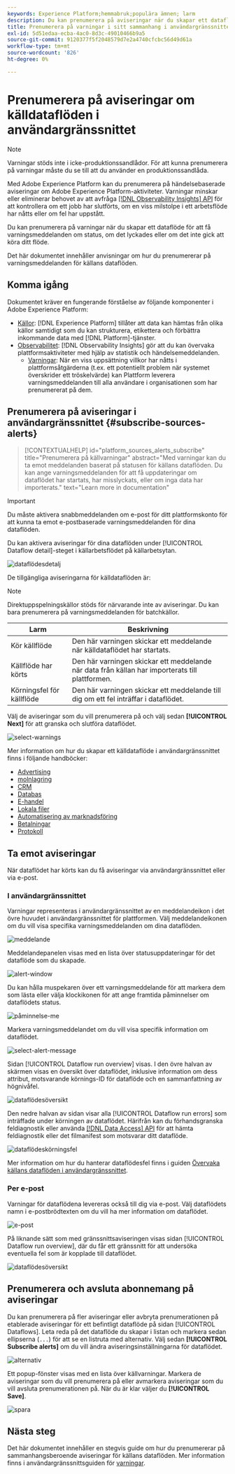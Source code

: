 ```yaml
---
keywords: Experience Platform;hemmabruk;populära ämnen; larm
description: Du kan prenumerera på aviseringar när du skapar ett dataflöde för att få varningsmeddelanden om status, lyckade eller misslyckade flödeskörningar.
title: Prenumerera på varningar i sitt sammanhang i användargränssnittet
exl-id: 5d51edaa-ecba-4ac0-8d3c-49010466b9a5
source-git-commit: 9120377f5f2048579d7e2a4740cfcbc56d49d61a
workflow-type: tm+mt
source-wordcount: '826'
ht-degree: 0%

---
```


# Prenumerera på aviseringar om källdataflöden i användargränssnittet

>[!NOTE]
>
>Varningar stöds inte i icke-produktionssandlådor. För att kunna prenumerera på varningar måste du se till att du använder en produktionssandlåda.

Med Adobe Experience Platform kan du prenumerera på händelsebaserade aviseringar om Adobe Experience Platform-aktiviteter. Varningar minskar eller eliminerar behovet av att avfråga [[!DNL Observability Insights] API](../../../observability/api/overview.md) för att kontrollera om ett jobb har slutförts, om en viss milstolpe i ett arbetsflöde har nåtts eller om fel har uppstått.

Du kan prenumerera på varningar när du skapar ett dataflöde för att få varningsmeddelanden om status, om det lyckades eller om det inte gick att köra ditt flöde.

Det här dokumentet innehåller anvisningar om hur du prenumererar på varningsmeddelanden för källans dataflöden.

## Komma igång

Dokumentet kräver en fungerande förståelse av följande komponenter i Adobe Experience Platform:

* [Källor](../../home.md): [!DNL Experience Platform] tillåter att data kan hämtas från olika källor samtidigt som du kan strukturera, etikettera och förbättra inkommande data med [!DNL Platform]-tjänster.
* [Observabilitet](../../../observability/home.md): [!DNL Observability Insights] gör att du kan övervaka plattformsaktiviteter med hjälp av statistik och händelsemeddelanden.
   * [Varningar](../../../observability/alerts/overview.md): När en viss uppsättning villkor har nåtts i plattformsåtgärderna (t.ex. ett potentiellt problem när systemet överskrider ett tröskelvärde) kan Plattform leverera varningsmeddelanden till alla användare i organisationen som har prenumererat på dem.

## Prenumerera på aviseringar i användargränssnittet {#subscribe-sources-alerts}

>[!CONTEXTUALHELP]
>id="platform_sources_alerts_subscribe"
>title="Prenumerera på källvarningar"
>abstract="Med varningar kan du ta emot meddelanden baserat på statusen för källans dataflöden. Du kan ange varningsmeddelanden för att få uppdateringar om dataflödet har startats, har misslyckats, eller om inga data har importerats."
>text="Learn more in documentation"

>[!IMPORTANT]
>
>Du måste aktivera snabbmeddelanden om e-post för ditt plattformskonto för att kunna ta emot e-postbaserade varningsmeddelanden för dina dataflöden.

Du kan aktivera aviseringar för dina dataflöden under [!UICONTROL Dataflow detail]-steget i källarbetsflödet på källarbetsytan.

![dataflödesdetalj](../../images/tutorials/alerts/dataflow-detail.png)

De tillgängliga aviseringarna för källdataflöden är:

>[!NOTE]
>
>Direktuppspelningskällor stöds för närvarande inte av aviseringar. Du kan bara prenumerera på varningsmeddelanden för batchkällor.

| Larm | Beskrivning |
| --- | --- |
| Kör källflöde | Den här varningen skickar ett meddelande när källdataflödet har startats. |
| Källflöde har körts | Den här varningen skickar ett meddelande när data från källan har importerats till plattformen. |
| Körningsfel för källflöde | Den här varningen skickar ett meddelande till dig om ett fel inträffar i dataflödet. |

Välj de aviseringar som du vill prenumerera på och välj sedan **[!UICONTROL Next]** för att granska och slutföra dataflödet.

![select-warnings](../../images/tutorials/alerts/select-alerts.png)

Mer information om hur du skapar ett källdataflöde i användargränssnittet finns i följande handböcker:

* [Advertising](./dataflow/advertising.md)
* [molnlagring](./dataflow/batch/cloud-storage.md)
* [CRM](./dataflow/crm.md)
* [Databas](./dataflow/databases.md)
* [E-handel](./dataflow/ecommerce.md)
* [Lokala filer](./create/local-system/local-file-upload.md)
* [Automatisering av marknadsföring](./dataflow/marketing-automation.md)
* [Betalningar](./dataflow/payments.md)
* [Protokoll](./dataflow/protocols.md)

## Ta emot aviseringar

När dataflödet har körts kan du få aviseringar via användargränssnittet eller via e-post.

### I användargränssnittet

Varningar representeras i användargränssnittet av en meddelandeikon i det övre huvudet i användargränssnittet för plattformen. Välj meddelandeikonen om du vill visa specifika varningsmeddelanden om dina dataflöden.

![meddelande](../../images/tutorials/alerts/notification.png)

Meddelandepanelen visas med en lista över statusuppdateringar för det dataflöde som du skapade.

![alert-window](../../images/tutorials/alerts/alert-window.png)

Du kan hålla muspekaren över ett varningsmeddelande för att markera dem som lästa eller välja klockikonen för att ange framtida påminnelser om dataflödets status.

![påminnelse-me](../../images/tutorials/alerts/remind-me.png)

Markera varningsmeddelandet om du vill visa specifik information om dataflödet.

![select-alert-message](../../images/tutorials/alerts/select-alert-message.png)

Sidan [!UICONTROL Dataflow run overview] visas. I den övre halvan av skärmen visas en översikt över dataflödet, inklusive information om dess attribut, motsvarande körnings-ID för dataflöde och en sammanfattning av högnivåfel.

![dataflödesöversikt](../../images/tutorials/alerts/dataflow-overview.png)

Den nedre halvan av sidan visar alla [!UICONTROL Dataflow run errors] som inträffade under körningen av dataflödet. Härifrån kan du förhandsgranska feldiagnostik eller använda [[!DNL Data Access] API](https://www.adobe.io/experience-platform-apis/references/data-access/) för att hämta feldiagnostik eller det filmanifest som motsvarar ditt dataflöde.

![dataflödeskörningsfel](../../images/tutorials/alerts/dataflow-run-error.png)

Mer information om hur du hanterar dataflödesfel finns i guiden [Övervaka källans dataflöden i användargränssnittet](../../../dataflows/ui/monitor-sources.md).

### Per e-post

Varningar för dataflödena levereras också till dig via e-post. Välj dataflödets namn i e-postbrödtexten om du vill ha mer information om dataflödet.

![e-post](../../images/tutorials/alerts/email.png)

På liknande sätt som med gränssnittsaviseringen visas sidan [!UICONTROL Dataflow run overview], där du får ett gränssnitt för att undersöka eventuella fel som är kopplade till dataflödet.

![dataflödesöversikt](../../images/tutorials/alerts/dataflow-overview.png)

## Prenumerera och avsluta abonnemang på aviseringar

Du kan prenumerera på fler aviseringar eller avbryta prenumerationen på etablerade aviseringar för ett befintligt dataflöde på sidan [!UICONTROL Dataflows]. Leta reda på det dataflöde du skapar i listan och markera sedan ellipserna (`...`) för att se en listruta med alternativ. Välj sedan **[!UICONTROL Subscribe alerts]** om du vill ändra aviseringsinställningarna för dataflödet.

![alternativ](../../images/tutorials/alerts/options.png)

Ett popup-fönster visas med en lista över källvarningar. Markera de aviseringar som du vill prenumerera på eller avmarkera aviseringar som du vill avsluta prenumerationen på. När du är klar väljer du **[!UICONTROL Save]**.

![spara](../../images/tutorials/alerts/save.png)

## Nästa steg

Det här dokumentet innehåller en stegvis guide om hur du prenumererar på sammanhangsberoende aviseringar för källans dataflöden. Mer information finns i användargränssnittsguiden för [varningar](../../../observability/alerts/ui.md).